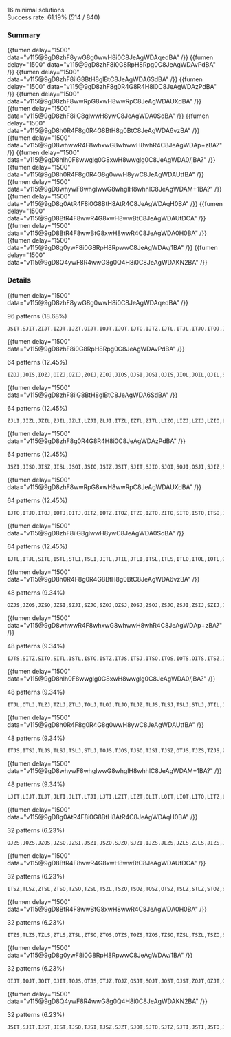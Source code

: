 16 minimal solutions  
Success rate: 61.19% (514 / 840)

### Summary

{{fumen delay="1500" data="v115@9gD8zhF8ywG8g0wwH8i0C8JeAgWDAqedBA" /}} {{fumen delay="1500" data="v115@9gD8zhF8i0G8RpH8Rpg0C8JeAgWDAvPdBA" /}} {{fumen delay="1500" data="v115@9gD8zhF8ilG8BtH8glBtC8JeAgWDA6SdBA" /}} {{fumen delay="1500" data="v115@9gD8zhF8g0R4G8R4H8i0C8JeAgWDAzPdBA" /}} {{fumen delay="1500" data="v115@9gD8zhF8wwRpG8xwH8wwRpC8JeAgWDAUXdBA" /}} {{fumen delay="1500" data="v115@9gD8zhF8ilG8glwwH8ywC8JeAgWDA0SdBA" /}} {{fumen delay="1500" data="v115@9gD8h0R4F8g0R4G8BtH8g0BtC8JeAgWDA6vzBA" /}} {{fumen delay="1500" data="v115@9gD8whwwR4F8whxwG8whwwH8whR4C8JeAgWDAp+zBA?" /}} {{fumen delay="1500" data="v115@9gD8hlh0F8wwglg0G8xwH8wwglg0C8JeAgWDA0/jBA?" /}} {{fumen delay="1500" data="v115@9gD8h0R4F8g0R4G8g0wwH8ywC8JeAgWDAUtfBA" /}} {{fumen delay="1500" data="v115@9gD8whywF8whglwwG8whglH8whhlC8JeAgWDAM+1BA?" /}} {{fumen delay="1500" data="v115@9gD8g0AtR4F8i0G8BtH8AtR4C8JeAgWDAqH0BA" /}} {{fumen delay="1500" data="v115@9gD8BtR4F8wwR4G8xwH8wwBtC8JeAgWDAUtDCA" /}} {{fumen delay="1500" data="v115@9gD8BtR4F8wwBtG8xwH8wwR4C8JeAgWDA0H0BA" /}} {{fumen delay="1500" data="v115@9gD8g0ywF8i0G8RpH8RpwwC8JeAgWDAv/1BA" /}} {{fumen delay="1500" data="v115@9gD8Q4ywF8R4wwG8g0Q4H8i0C8JeAgWDAKN2BA" /}}

### Details


{{fumen delay="1500" data="v115@9gD8zhF8ywG8g0wwH8i0C8JeAgWDAqedBA" /}}

96 patterns (18.68%)

```
JSIT,SJIT,ZIJT,IZJT,IJZT,OIJT,IOJT,IJOT,IJTO,IJTZ,IJTL,ITJL,ITJO,ITOJ,IOTJ,OITJ,ITJZ,ITZJ,IZTJ,JILT,ZITJ,SIJT,ISJT,IJST,IJTS,ITJS,ITSJ,ISTJ,SITJ,JITL,JITO,JIOT,JOIT,OJIT,JITZ,JIZT,JZIT,ZJIT,JITS,JIST,TJSI,TSJI,STJI,SJTI,JSTI,JTSI,JTIS,JTIO,JTOI,JOTI,OJTI,JTIZ,JTZI,JZTI,ZJTI,JTIL,JTLI,LJIT,LIJT,ITLJ,ILJT,IJLT,JLTI,JLIT,LTJI,LJTI,LITJ,ILTJ,TSIJ,TJLI,TLJI,TISJ,TIJS,TIJO,TIOJ,TOIJ,OTIJ,TIJZ,TIZJ,TZIJ,ZTIJ,TIJL,TJIL,TJIO,TJOI,TOJI,OTJI,TJIZ,TJZI,TZJI,ZTJI,TJIS,TILJ,TLIJ,LTIJ,STIJ
```


{{fumen delay="1500" data="v115@9gD8zhF8i0G8RpH8Rpg0C8JeAgWDAvPdBA" /}}

64 patterns (12.45%)

```
IZOJ,JOIS,IOZJ,OIZJ,OZIJ,ZOIJ,ZIOJ,JIOS,OJSI,JOSI,OJIS,JIOL,JOIL,OJIL,SOJI,OSJI,OJIZ,JOIZ,JIOZ,JOZI,OJZI,OZJI,ZOJI,IJOZ,IOJZ,OIJZ,OIJT,IOJT,IJOT,ITOJ,IOTJ,OITJ,OSIJ,SOIJ,SIOJ,ISOJ,IOSJ,OISJ,OIJS,IOJS,IJOS,OJLI,JOLI,JIOT,JOIT,OJIT,JOTI,OJTI,LOJI,OLJI,LIOJ,LOIJ,OLIJ,ILOJ,IOLJ,OILJ,IJOL,IOJL,OIJL,TIOJ,TOIJ,OTIJ,TOJI,OTJI
```


{{fumen delay="1500" data="v115@9gD8zhF8ilG8BtH8glBtC8JeAgWDA6SdBA" /}}

64 patterns (12.45%)

```
ZJLI,JIZL,JZIL,ZJIL,JZLI,LZJI,ZLJI,ITZL,IZTL,ZITL,LIZO,LIZJ,LZIJ,LZIO,LZOI,OZLI,ZOLI,ZLOI,ZLIO,ZLIJ,SIZL,ISZL,IZSL,ZISL,ZILS,ZILO,ZIOL,ZOIL,OZIL,OIZL,IOZL,IZOL,LIZS,IZLO,IZLS,LZIS,ILZS,ILZO,ZLIS,ZLSI,ILZJ,IZLJ,ZILJ,IJZL,IZJL,ZIJL,LZIT,LIZT,ILZT,IZLT,TIZL,TZIL,ZTIL,TZLI,ZTLI,LZTI,ZLTI,LZSI,SZLI,ZSLI,ZILT,ZLIT,SZIL,ZSIL
```


{{fumen delay="1500" data="v115@9gD8zhF8g0R4G8R4H8i0C8JeAgWDAzPdBA" /}}

64 patterns (12.45%)

```
JSZI,JISO,JISZ,JISL,JSOI,JSIO,JSIZ,JSIT,SJIT,SJIO,SJOI,SOJI,OSJI,SJIZ,SJZI,SZJI,ZSJI,ZSIJ,SZIJ,SIZJ,OSIJ,SOIJ,SIOJ,SIJO,SIJZ,SIJT,ISJT,ISJO,ISOJ,IOSJ,OISJ,ISJZ,ISZJ,IZSJ,ZISJ,IJSO,IJSZ,IJST,ITSJ,ISTJ,SITJ,JIST,TSJI,STJI,SJTI,JSTI,JSLI,SJLI,SLJI,LSJI,SILJ,ISLJ,LISJ,ILSJ,IJSL,ISJL,SIJL,SJIL,JSIL,TSIJ,TISJ,STIJ,LSIJ,SLIJ
```


{{fumen delay="1500" data="v115@9gD8zhF8wwRpG8xwH8wwRpC8JeAgWDAUXdBA" /}}

64 patterns (12.45%)

```
IJTO,ITJO,ITOJ,IOTJ,OITJ,OITZ,IOTZ,ITOZ,ITZO,IZTO,ZITO,SITO,ISTO,ITSO,ITOS,IOTS,OITS,JITO,JTIO,JTOI,ITLO,ITOL,IOTL,OITL,LITO,ILTO,TSOI,TOSI,OTSI,TSIO,ZTIO,ZTOI,OTZI,TOZI,TZOI,TZIO,TIZO,TIOZ,TOIZ,OTIZ,OTIS,TOIS,TIOS,TISO,TIJO,TIOJ,TOIJ,OTIJ,TJIO,TJOI,TOJI,OTJI,TILO,TIOL,TOIL,OTIL,TLIO,TLOI,TOLI,OTLI,LTIO,LTOI,STIO,STOI
```


{{fumen delay="1500" data="v115@9gD8zhF8ilG8glwwH8ywC8JeAgWDA0SdBA" /}}

64 patterns (12.45%)

```
IJTL,ITJL,SITL,ISTL,STLI,TSLI,JITL,JTIL,JTLI,ITSL,ITLS,ITLO,ITOL,IOTL,OITL,ITLZ,ITZL,IZTL,ZITL,ITLJ,LTJI,LITO,LITZ,LITJ,ILTJ,ILTO,ILTZ,TJLI,TLJI,TIJL,TJIL,TILJ,TILO,TIOL,TOIL,OTIL,TILZ,TIZL,TZIL,TLSI,ZTIL,TLIS,TLIO,TLOI,TOLI,OTLI,TLIZ,TLZI,TZLI,TILS,ZTLI,TISL,TLIJ,LTIJ,LTIO,LTOI,LTIZ,LTZI,TSIL,STIL,LTIS,LTSI,ILTS,LITS
```


{{fumen delay="1500" data="v115@9gD8h0R4F8g0R4G8BtH8g0BtC8JeAgWDA6vzBA" /}}

48 patterns (9.34%)

```
OZJS,JZOS,JZSO,JZSI,SZJI,SZJO,SZOJ,OZSJ,ZOSJ,ZSOJ,ZSJO,ZSJI,ZSIJ,SZIJ,IZSJ,ZISJ,ZIJS,IZJS,JZLS,ZJLS,JZIS,ZJIS,ZJSI,ZJSO,ZJOS,ZOJS,TZJS,ZTJS,ZTSJ,TZSJ,SZTJ,ZSTJ,ZSJT,SZJT,JZST,ZJST,ZJTS,JZTS,ZJSL,JZSL,SZJL,ZSJL,ZSLJ,SZLJ,LZSJ,ZLSJ,ZLJS,LZJS
```


{{fumen delay="1500" data="v115@9gD8whwwR4F8whxwG8whwwH8whR4C8JeAgWDAp+zBA?" /}}

48 patterns (9.34%)

```
IJTS,SITZ,SITO,SITL,ISTL,ISTO,ISTZ,ITJS,ITSJ,ITSO,ITOS,IOTS,OITS,ITSZ,ITZS,IZTS,ZITS,ISTJ,SITJ,JITS,JTIS,ITSL,ITLS,TSIO,TSIJ,TSIZ,ZTIS,TZIS,TIZS,OTIS,TOIS,TIOS,TISO,TISZ,TISJ,TIJS,TJIS,TLIS,TILS,TISL,TSIL,STIL,STIO,STIZ,LTIS,STIJ,ILTS,LITS
```


{{fumen delay="1500" data="v115@9gD8hlh0F8wwglg0G8xwH8wwglg0C8JeAgWDA0/jBA?" /}}

48 patterns (9.34%)

```
ITJL,OTLJ,TLZJ,TZLJ,ZTLJ,TOLJ,TLOJ,TLJO,TLJZ,TLJS,TLSJ,TSLJ,STLJ,JTIL,JTLI,JTLO,JTOL,JTLZ,JTZL,JTLS,ITLJ,LTZJ,LTOJ,LTJO,LTJZ,LTJI,STJL,TSJL,JTSL,TJSL,TJLS,TJLO,TJOL,TOJL,OTJL,TJLZ,TJZL,TZJL,ZTJL,TJLI,TLJI,TIJL,TJIL,LTSJ,LTJS,TILJ,TLIJ,LTIJ
```


{{fumen delay="1500" data="v115@9gD8h0R4F8g0R4G8g0wwH8ywC8JeAgWDAUtfBA" /}}

48 patterns (9.34%)

```
ITJS,ITSJ,TLJS,TLSJ,TSLJ,STLJ,TOJS,TJOS,TJSO,TJSI,TJSZ,OTJS,TJZS,TZJS,ZTJS,ZTSJ,TZSJ,TSZJ,OTSJ,TOSJ,TSOJ,TSJO,TSJZ,TSJI,STJI,STJO,STOJ,STJZ,STZJ,JTZS,JTOS,JTSO,JTSZ,JTSI,JTIS,JTLS,STJL,TSJL,JTSL,TJSL,TJLS,TSIJ,TISJ,TIJS,LTSJ,LTJS,TJIS,STIJ
```


{{fumen delay="1500" data="v115@9gD8whywF8whglwwG8whglH8whhlC8JeAgWDAM+1BA?" /}}

48 patterns (9.34%)

```
LJIT,LIJT,ILJT,JLTI,JLIT,LTJI,LJTI,LZIT,LIZT,OLIT,LOIT,LIOT,LITO,LITZ,LITJ,ILTJ,ILTO,ILOT,ILTZ,ILZT,TLJI,LSTI,SLTI,TLSI,TLIS,TLIO,TLOI,TLIZ,TLZI,TLIJ,LTIJ,LTIO,LTOI,LOTI,OLTI,LTIZ,LTZI,LZTI,ZLTI,LTIS,LTSI,SLIT,ILTS,ILST,LSIT,LIST,LITS,ZLIT
```


{{fumen delay="1500" data="v115@9gD8g0AtR4F8i0G8BtH8AtR4C8JeAgWDAqH0BA" /}}

32 patterns (6.23%)

```
OJZS,JOZS,JZOS,JZSO,JZSI,JSZI,JSZO,SJZO,SJZI,IJZS,JLZS,JZLS,ZJLS,JIZS,JZIS,ZJIS,ZJSI,ZJSO,ZJOS,TJZS,SJZT,JSZT,JZST,ZJST,ZJTS,JZTS,JTZS,ZJSL,JZSL,JSZL,SJZL,LJZS
```


{{fumen delay="1500" data="v115@9gD8BtR4F8wwR4G8xwH8wwBtC8JeAgWDAUtDCA" /}}

32 patterns (6.23%)

```
ITSZ,TLSZ,ZTSL,ZTSO,TZSO,TZSL,TSZL,TSZO,TSOZ,TOSZ,OTSZ,TSLZ,STLZ,STOZ,STZO,STZL,TJSZ,ZTSJ,TZSJ,TSZJ,TSJZ,STJZ,STZJ,JTSZ,TSIZ,TSZI,TZSI,ZTSI,TISZ,LTSZ,STIZ,STZI
```


{{fumen delay="1500" data="v115@9gD8BtR4F8wwBtG8xwH8wwR4C8JeAgWDA0H0BA" /}}

32 patterns (6.23%)

```
ITZS,TLZS,TZLS,ZTLS,ZTSL,ZTSO,ZTOS,OTZS,TOZS,TZOS,TZSO,TZSL,TSZL,TSZO,STZO,STZL,TJZS,TZJS,ZTJS,ZTSJ,TZSJ,TSZJ,STZJ,JTZS,TSZI,TZSI,ZTSI,ZTIS,TZIS,TIZS,LTZS,STZI
```


{{fumen delay="1500" data="v115@9gD8g0ywF8i0G8RpH8RpwwC8JeAgWDAv/1BA" /}}

32 patterns (6.23%)

```
OIJT,IOJT,JOIT,OJIT,TOJS,OTJS,OTJZ,TOJZ,OSJT,SOJT,JOST,OJST,ZOJT,OZJT,OJZT,JOZT,JOTZ,OJTZ,OJTS,JOTS,JOTI,OJTI,JOTL,OJTL,JOLT,OJLT,LOJT,OLJT,TOJL,OTJL,TOJI,OTJI
```


{{fumen delay="1500" data="v115@9gD8Q4ywF8R4wwG8g0Q4H8i0C8JeAgWDAKN2BA" /}}

32 patterns (6.23%)

```
JSIT,SJIT,IJST,JIST,TJSO,TJSI,TJSZ,SJZT,SJOT,SJTO,SJTZ,SJTI,JSTI,JSTO,JSOT,JOST,OJST,JSTZ,JSZT,JZST,ZJST,JTSO,JTSZ,JTSI,SJLT,JSLT,JLST,JTSL,TJSL,JSTL,SJTL,LJST
```
